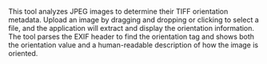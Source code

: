 This tool analyzes JPEG images to determine their TIFF orientation metadata. Upload an image by dragging and dropping or clicking to select a file, and the application will extract and display the orientation information. The tool parses the EXIF header to find the orientation tag and shows both the orientation value and a human-readable description of how the image is oriented.

<!-- Generated from commit: 9b6cdd52381f1acf2c1148ed23478da1ce1f199f -->